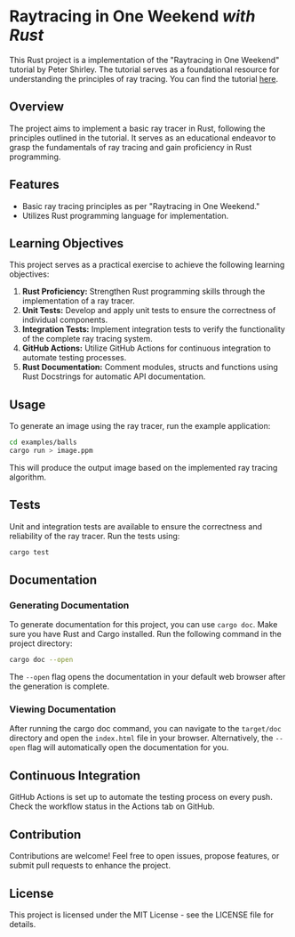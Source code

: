 # Raytracing in One Weekend _with Rust_

This Rust project is a implementation of the "Raytracing in One Weekend" tutorial by Peter Shirley. The tutorial serves as a foundational resource for understanding the principles of ray tracing. You can find the tutorial [here](https://raytracing.github.io/books/RayTracingInOneWeekend.html).

## Overview

The project aims to implement a basic ray tracer in Rust, following the principles outlined in the tutorial. It serves as an educational endeavor to grasp the fundamentals of ray tracing and gain proficiency in Rust programming.

## Features

- Basic ray tracing principles as per "Raytracing in One Weekend."
- Utilizes Rust programming language for implementation.

## Learning Objectives

This project serves as a practical exercise to achieve the following learning objectives:

1. **Rust Proficiency:** Strengthen Rust programming skills through the implementation of a ray tracer.
2. **Unit Tests:** Develop and apply unit tests to ensure the correctness of individual components.
3. **Integration Tests:** Implement integration tests to verify the functionality of the complete ray tracing system.
4. **GitHub Actions:** Utilize GitHub Actions for continuous integration to automate testing processes.
5. **Rust Documentation:** Comment modules, structs and functions using Rust Docstrings for automatic API documentation.

## Usage

To generate an image using the ray tracer, run the example application:

```bash
cd examples/balls
cargo run > image.ppm
```

This will produce the output image based on the implemented ray tracing algorithm.

## Tests

Unit and integration tests are available to ensure the correctness and reliability of the ray tracer. Run the tests using:

```bash
cargo test
```

## Documentation

### Generating Documentation

To generate documentation for this project, you can use `cargo doc`. Make sure you have Rust and Cargo installed. Run the following command in the project directory:

```bash
cargo doc --open
```

The `--open` flag opens the documentation in your default web browser after the generation is complete.

### Viewing Documentation

After running the cargo doc command, you can navigate to the `target/doc` directory and open the `index.html` file in your browser. Alternatively, the `--open` flag will automatically open the documentation for you.

## Continuous Integration

GitHub Actions is set up to automate the testing process on every push. Check the workflow status in the Actions tab on GitHub.

## Contribution
Contributions are welcome! Feel free to open issues, propose features, or submit pull requests to enhance the project.

## License
This project is licensed under the MIT License - see the LICENSE file for details.
